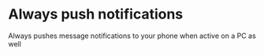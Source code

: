 # Always push notifications

Always pushes message notifications to your phone when active on a PC as well